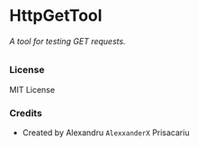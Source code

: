 # HttpGetTool
###### A tool for testing GET requests.

### License
MIT License

### Credits
* Created by Alexandru `AlexxanderX` Prisacariu
